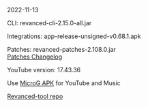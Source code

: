 2022-11-13
  
CLI: revanced-cli-2.15.0-all.jar  

Integrations: app-release-unsigned-v0.68.1.apk  

Patches: revanced-patches-2.108.0.jar  
[Patches Changelog](https://github.com/revanced/revanced-patches/releases/tag/v2.108.0)  

YouTube version: 17.43.36

Use [MicroG APK](https://github.com/inotia00/VancedMicroG/releases/latest/download/microg.apk) for YouTube and Music

[Revanced-tool repo](https://github.com/Kingsmanvn-Official/Revanced-tool)
